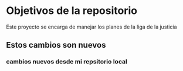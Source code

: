 # Objetivos de la repositorio

Este proyecto se encarga de manejar los planes de la liga de la justicia

## Estos cambios son nuevos
### cambios nuevos desde mi repsitorio local
